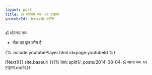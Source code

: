 ```yaml
---
layout: post
title: ॐ थोरनय नमः ११ टाइम्स
youtubeId: Ucu4xOLcM7M
---
```

 
 
 ॐ थोरनय नमः  
 
 -  मोक्ष का द्वार कौन है 
 
  
 
  
 
 
 
 
 
 


{% include youtubePlayer.html id=page.youtubeId %}
 
[Next]({{ site.baseurl }}{% link  split1/_posts/2014-08-04-ॐ थाना नमः ११ टाइम्स.md%})
 
